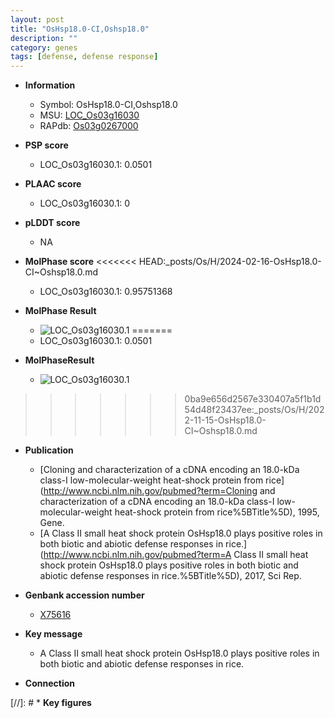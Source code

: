 ```yaml
---
layout: post
title: "OsHsp18.0-CI,Oshsp18.0"
description: ""
category: genes
tags: [defense, defense response]
---
```


* **Information**  
    + Symbol: OsHsp18.0-CI,Oshsp18.0  
    + MSU: [LOC_Os03g16030](http://rice.plantbiology.msu.edu/cgi-bin/ORF_infopage.cgi?orf=LOC_Os03g16030)  
    + RAPdb: [Os03g0267000](http://rapdb.dna.affrc.go.jp/viewer/gbrowse_details/irgsp1?name=Os03g0267000)  

* **PSP score**  
    + LOC_Os03g16030.1: 0.0501 

* **PLAAC score**  
    + LOC_Os03g16030.1: 0 

* **pLDDT score**
    + NA


* **MolPhase score**
<<<<<<< HEAD:_posts/Os/H/2024-02-16-OsHsp18.0-CI~Oshsp18.0.md
    + LOC_Os03g16030.1: 0.95751368

* **MolPhase Result**
    + ![LOC_Os03g16030.1](https://304243504.github.io/Pictures/LOC_Os03g/LOC_Os03g16030.1.png)
=======
    + LOC_Os03g16030.1: 0.0501

* **MolPhaseResult**
    + ![LOC_Os03g16030.1](https://ricepsp.github.io/pictures/LOC_Os03g/LOC_Os03g16030.1.png)
>>>>>>> 0ba9e656d2567e330407a5f1b1d54d48f23437ee:_posts/Os/H/2022-11-15-OsHsp18.0-CI~Oshsp18.0.md

* **Publication**  
    + [Cloning and characterization of a cDNA encoding an 18.0-kDa class-I low-molecular-weight heat-shock protein from rice](http://www.ncbi.nlm.nih.gov/pubmed?term=Cloning and characterization of a cDNA encoding an 18.0-kDa class-I low-molecular-weight heat-shock protein from rice%5BTitle%5D), 1995, Gene.
    + [A Class II small heat shock protein OsHsp18.0 plays positive roles in both biotic and abiotic defense responses in rice.](http://www.ncbi.nlm.nih.gov/pubmed?term=A Class II small heat shock protein OsHsp18.0 plays positive roles in both biotic and abiotic defense responses in rice.%5BTitle%5D), 2017, Sci Rep.

* **Genbank accession number**  
    + [X75616](http://www.ncbi.nlm.nih.gov/nuccore/X75616)

* **Key message**  
    + A Class II small heat shock protein OsHsp18.0 plays positive roles in both biotic and abiotic defense responses in rice.

* **Connection**  

[//]: # * **Key figures**  


